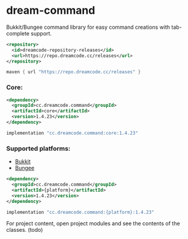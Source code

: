 # dream-command
Bukkit/Bungee command library for easy command creations with tab-complete support.

```xml
<repository>
  <id>dreamcode-repository-releases</id>
  <url>https://repo.dreamcode.cc/releases</url>
</repository>
```

```groovy
maven { url "https://repo.dreamcode.cc/releases" }
```

### Core:
```xml
<dependency>
  <groupId>cc.dreamcode.command</groupId>
  <artifactId>core</artifactId>
  <version>1.4.23</version>
</dependency>
```

```groovy
implementation "cc.dreamcode.command:core:1.4.23"
```

### Supported platforms:
- [Bukkit](https://github.com/DreamPoland/dream-command/tree/master/bukkit)
- [Bungee](https://github.com/DreamPoland/dream-command/tree/master/bungee)

```xml
<dependency>
  <groupId>cc.dreamcode.command</groupId>
  <artifactId>{platform}</artifactId>
  <version>1.4.23</version>
</dependency>
```
```groovy
implementation "cc.dreamcode.command:{platform}:1.4.23"
```

For project content, open project modules and see the contents of the classes. (todo)
